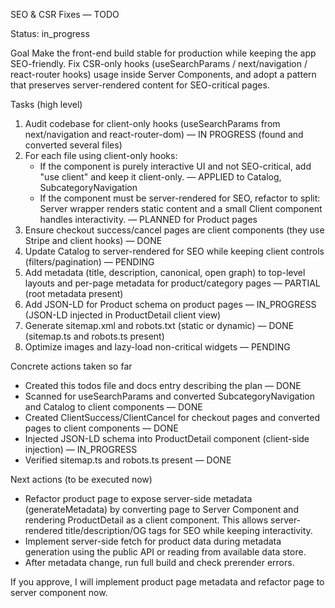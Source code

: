 SEO & CSR Fixes — TODO

Status: in_progress

Goal
Make the front-end build stable for production while keeping the app SEO-friendly. Fix CSR-only hooks (useSearchParams / next/navigation / react-router hooks) usage inside Server Components, and adopt a pattern that preserves server-rendered content for SEO-critical pages.

Tasks (high level)
1) Audit codebase for client-only hooks (useSearchParams from next/navigation and react-router-dom) — IN PROGRESS (found and converted several files)
2) For each file using client-only hooks:
   - If the component is purely interactive UI and not SEO-critical, add "use client" and keep it client-only. — APPLIED to Catalog, SubcategoryNavigation
   - If the component must be server-rendered for SEO, refactor to split: Server wrapper renders static content and a small Client component handles interactivity. — PLANNED for Product pages
3) Ensure checkout success/cancel pages are client components (they use Stripe and client hooks) — DONE
4) Update Catalog to server-rendered for SEO while keeping client controls (filters/pagination) — PENDING
5) Add metadata (title, description, canonical, open graph) to top-level layouts and per-page metadata for product/category pages — PARTIAL (root metadata present)
6) Add JSON-LD for Product schema on product pages — IN_PROGRESS (JSON-LD injected in ProductDetail client view)
7) Generate sitemap.xml and robots.txt (static or dynamic) — DONE (sitemap.ts and robots.ts present)
8) Optimize images and lazy-load non-critical widgets — PENDING

Concrete actions taken so far
- Created this todos file and docs entry describing the plan — DONE
- Scanned for useSearchParams and converted SubcategoryNavigation and Catalog to client components — DONE
- Created ClientSuccess/ClientCancel for checkout pages and converted pages to client components — DONE
- Injected JSON-LD schema into ProductDetail component (client-side injection) — IN_PROGRESS
- Verified sitemap.ts and robots.ts present — DONE

Next actions (to be executed now)
- Refactor product page to expose server-side metadata (generateMetadata) by converting page to Server Component and rendering ProductDetail as a client component. This allows server-rendered title/description/OG tags for SEO while keeping interactivity.
- Implement server-side fetch for product data during metadata generation using the public API or reading from available data store.
- After metadata change, run full build and check prerender errors.

If you approve, I will implement product page metadata and refactor page to server component now.
